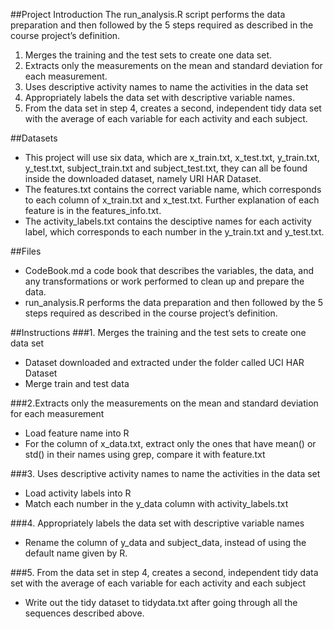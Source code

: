 
##Project Introduction
The run_analysis.R script performs the data preparation and then followed by the 5 steps required as described in the course project’s definition.

1. Merges the training and the test sets to create one data set.
2. Extracts only the measurements on the mean and standard deviation for each measurement.
3. Uses descriptive activity names to name the activities in the data set
4. Appropriately labels the data set with descriptive variable names.
5. From the data set in step 4, creates a second, independent tidy data set with the average of each variable for each activity and each subject.

##Datasets
- This project will use six data, which are x_train.txt, x_test.txt, y_train.txt, y_test.txt, subject_train.txt and subject_test.txt, they can all be found inside the downloaded dataset, namely URI HAR Dataset.
- The features.txt contains the correct variable name, which corresponds to each column of x_train.txt and x_test.txt. Further explanation of each feature is in the features_info.txt.
- The activity_labels.txt contains the desciptive names for each activity label, which corresponds to each number in the y_train.txt and y_test.txt.

##Files
- CodeBook.md a code book that describes the variables, the data, and any transformations or work performed to clean up and prepare the data. 
- run_analysis.R performs the data preparation and then followed by the 5 steps required as described in the course project’s definition.

##Instructions
###1. Merges the training and the test sets to create one data set

- Dataset downloaded and extracted under the folder called UCI HAR Dataset
- Merge train and test data 

###2.Extracts only the measurements on the mean and standard deviation for each measurement

- Load feature name into R
- For the column of x_data.txt, extract only the ones that have mean() or std() in their names using grep, compare it with feature.txt

###3. Uses descriptive activity names to name the activities in the data set

- Load activity labels into R 
- Match each number in the y_data column with activity_labels.txt

###4. Appropriately labels the data set with descriptive variable names

- Rename the column of y_data and subject_data, instead of using the default name given by R.

###5. From the data set in step 4, creates a second, independent tidy data set with the average of each variable for each activity and each subject

- Write out the tidy dataset to tidydata.txt after going through all the sequences described above.



